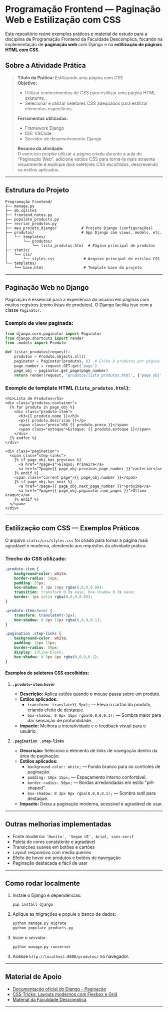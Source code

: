 # Programação Frontend — Paginação Web e Estilização com CSS

Este repositório reúne exemplos práticos e material de estudo para a disciplina de Programação Frontend da Faculdade Descomplica, focando na implementação de **paginação web** com Django e na **estilização de páginas HTML com CSS**.

## Sobre a Atividade Prática

> **Título da Prática:** Estilizando uma página com CSS  
> **Objetivo:**  
> - Utilizar conhecimentos de CSS para estilizar uma página HTML existente.
> - Selecionar e utilizar seletores CSS adequados para estilizar elementos específicos.
>
> **Ferramentas utilizadas:**  
> - Framework Django  
> - IDE: VSCode
> - Servidor de desenvolvimento Django  
>
> **Resumo da atividade:**  
> O exercício propõe utilizar a página criada durante a aula de “Paginação Web”, adicione estilos CSS para torná-la mais atraente visualmente e explique dois seletores CSS escolhidos, descrevendo os estilos aplicados.

---

## Estrutura do Projeto

```
Programação Frontend/
├── manage.py
├── db.sqlite3
├── frontend_notes.py
├── populate_products.py
├── recriar_produtos.py
├── meu_projeto_django/           # Projeto Django (configurações)
├── produtos/                     # App Django com views, models, etc.
│   └── templates/
│       └── produtos/
│           └── lista_produtos.html  # Página principal de produtos
├── static/
│   └── css/
│       └── styles.css             # Arquivo principal de estilos CSS
└── templates/
    └── base.html                  # Template base do projeto
```

---

## Paginação Web no Django

Paginação é essencial para a experiência do usuário em páginas com muitos registros (como listas de produtos). O Django facilita isso com a classe `Paginator`.

### Exemplo de view paginada:

```python
from django.core.paginator import Paginator
from django.shortcuts import render
from .models import Produto

def listar_produtos(request):
    produtos = Produto.objects.all()
    paginator = Paginator(produtos, 8)  # Exibe 8 produtos por página
    page_number = request.GET.get('page')
    page_obj = paginator.get_page(page_number)
    return render(request, 'produtos/lista_produtos.html', {'page_obj': page_obj})
```

### Exemplo de template HTML (`lista_produtos.html`):

```django
<h1>Lista de Produtos</h1>
<div class="produtos-container">
  {% for produto in page_obj %}
    <div class="produto-item">
      <h3>{{ produto.nome }}</h3>
      <p>{{ produto.descricao }}</p>
      <span class="preco">R$ {{ produto.preco }}</span>
      <span class="estoque">Estoque: {{ produto.estoque }}</span>
    </div>
  {% endfor %}
</div>

<div class="pagination">
  <span class="step-links">
    {% if page_obj.has_previous %}
      <a href="?page=1">&laquo; Primeira</a>
      <a href="?page={{ page_obj.previous_page_number }}">anterior</a>
    {% endif %}
    <span class="current-page">{{ page_obj.number }}</span>
    {% if page_obj.has_next %}
      <a href="?page={{ page_obj.next_page_number }}">próxima</a>
      <a href="?page={{ page_obj.paginator.num_pages }}">Última &raquo;</a>
    {% endif %}
  </span>
</div>
```

---

## Estilização com CSS — Exemplos Práticos

O arquivo `static/css/styles.css` foi criado para tornar a página mais agradável e moderna, atendendo aos requisitos da atividade prática.

### Trecho do CSS utilizado:

```css
.produto-item {
    background-color: white;
    border-radius: 10px;
    padding: 25px;
    box-shadow: 0 3px 10px rgba(0,0,0,0.08);
    transition: transform 0.3s ease, box-shadow 0.3s ease;
    border: 1px solid rgba(0,0,0,0.05);
}

.produto-item:hover {
    transform: translateY(-5px);
    box-shadow: 0 8px 15px rgba(0,0,0,0.1);
}

.pagination .step-links {
    background-color: white;
    padding: 10px 15px;
    border-radius: 50px;
    display: inline-block;
    box-shadow: 0 3px 8px rgba(0,0,0,0.1);
}
```

#### Exemplos de seletores CSS escolhidos:

1. **`.produto-item:hover`**  
   - **Descrição:** Aplica estilos quando o mouse passa sobre um produto.
   - **Estilos aplicados:**  
     - `transform: translateY(-5px);` — Eleva o cartão do produto, criando efeito de destaque.
     - `box-shadow: 0 8px 15px rgba(0,0,0,0.1);` — Sombra maior para dar sensação de profundidade.
   - **Impacto:** Melhora a interatividade e o feedback visual para o usuário.

2. **`.pagination .step-links`**  
   - **Descrição:** Seleciona o elemento de links de navegação dentro da área de paginação.
   - **Estilos aplicados:**  
     - `background-color: white;` — Fundo branco para os controles de paginação.
     - `padding: 10px 15px;` — Espaçamento interno confortável.
     - `border-radius: 50px;` — Bordas arredondadas em estilo "pill-shaped".
     - `box-shadow: 0 3px 8px rgba(0,0,0,0.1);` — Sombra sutil para destaque.
   - **Impacto:** Deixa a paginação moderna, acessível e agradável de usar.

---

## Outras melhorias implementadas

- Fonte moderna: `'Nunito', 'Segoe UI', Arial, sans-serif`
- Paleta de cores consistente e agradável
- Transições suaves em botões e cartões
- Layout responsivo com media queries
- Efeito de hover em produtos e botões de navegação
- Paginação destacada e fácil de usar

---

## Como rodar localmente

1. Instale o Django e dependências:
    ```bash
    pip install django
    ```
2. Aplique as migrações e popule o banco de dados:
    ```bash
    python manage.py migrate
    python populate_products.py
    ```
3. Inicie o servidor:
    ```bash
    python manage.py runserver
    ```
4. Acesse `http://localhost:8000/produtos/` no navegador.

---

## Material de Apoio

- [Documentação oficial do Django - Paginação](https://docs.djangoproject.com/pt-br/4.0/topics/pagination/)
- [CSS Tricks: Layouts modernos com Flexbox e Grid](https://css-tricks.com/snippets/css/complete-guide-grid/)
- [Material da Faculdade Descomplica](https://github.com/FaculdadeDescomplica/Pratica-Integradora-para-Dados-Inteligentes)


---
